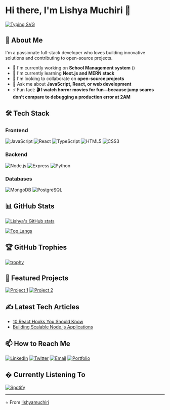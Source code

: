 # Hi there, I'm Lishya Muchiri 👋

[![Typing SVG](https://readme-typing-svg.herokuapp.com?font=Fira+Code&pause=1000&color=FF7F50&width=435&lines=Full+Stack+Developer;Open+Source+Enthusiast;Tech+Writer)](https://media1.giphy.com/media/v1.Y2lkPTc5MGI3NjExZWRjbGQ2M3BwZWRzNmo5ZmUxdThuNXY3azIzZTFhNHh2djFlcXZ1OCZlcD12MV9pbnRlcm5hbF9naWZfYnlfaWQmY3Q9Zw/SA3x5u69Z3SWzghNrU/giphy.gif)

## 🚀 About Me

I'm a passionate full-stack developer who loves building innovative solutions and contributing to open-source projects. 

- 🔭 I'm currently working on **School Management system** ()
- 🌱 I'm currently learning **Next.js and MERN stack**
- 👯 I'm looking to collaborate on **open-source projects**
- 💬 Ask me about **JavaScript, React, or web development**
- ⚡ Fun fact: **🎬 I watch horror movies for fun—because jump scares don’t compare to debugging a production error at 2AM**

## 🛠️ Tech Stack

### Frontend
![JavaScript](https://img.shields.io/badge/-JavaScript-F7DF1E?style=flat-square&logo=javascript&logoColor=black)
![React](https://img.shields.io/badge/-React-61DAFB?style=flat-square&logo=react&logoColor=black)
![TypeScript](https://img.shields.io/badge/-TypeScript-3178C6?style=flat-square&logo=typescript&logoColor=white)
![HTML5](https://img.shields.io/badge/-HTML5-E34F26?style=flat-square&logo=html5&logoColor=white)
![CSS3](https://img.shields.io/badge/-CSS3-1572B6?style=flat-square&logo=css3&logoColor=white)

### Backend
![Node.js](https://img.shields.io/badge/-Node.js-339933?style=flat-square&logo=node.js&logoColor=white)
![Express](https://img.shields.io/badge/-Express-000000?style=flat-square&logo=express&logoColor=white)
![Python](https://img.shields.io/badge/-Python-3776AB?style=flat-square&logo=python&logoColor=white)

### Databases
![MongoDB](https://img.shields.io/badge/-MongoDB-47A248?style=flat-square&logo=mongodb&logoColor=white)
![PostgreSQL](https://img.shields.io/badge/-PostgreSQL-4169E1?style=flat-square&logo=postgresql&logoColor=white)

## 📊 GitHub Stats

[![Lishya's GitHub stats](https://github-readme-stats.vercel.app/api?username=lishyamuchiri&show_icons=true&theme=radical&hide=issues)](https://github.com/lishyamuchiri)

[![Top Langs](https://github-readme-stats.vercel.app/api/top-langs/?username=lishyamuchiri&layout=compact&theme=radical&hide=html,css)](https://github.com/lishyamuchiri)

## 🏆 GitHub Trophies

[![trophy](https://github-profile-trophy.vercel.app/?username=lishyamuchiri&theme=onedark&row=1)](https://github.com/ryo-ma/github-profile-trophy)

## 🎯 Featured Projects

[![Project 1](https://github-readme-stats.vercel.app/api/pin/?username=lishyamuchiri&repo=myportfolio&theme=radical)](https://github.com/LishyaMuchiri/myportfolio)
[![Project 2](https://github-readme-stats.vercel.app/api/pin/?username=lishyamuchiri&repo=myportfolio&theme=radical)](https://github.com/lishyamuchiri/myportfolio)

## ✍️ Latest Tech Articles

<!-- Replace with your actual articles -->
- [10 React Hooks You Should Know](https://github.com/lishyamuchiri/myportfolio)
- [Building Scalable Node.js Applications](https://github.com/lishyamuchiri/myportfolio)

## 📫 How to Reach Me

[![LinkedIn](https://img.shields.io/badge/-LinkedIn-0077B5?style=for-the-badge&logo=linkedin&logoColor=white)](https://linkedin.com/in/lishyamuchiri)
[![Twitter](https://img.shields.io/badge/-Twitter-1DA1F2?style=for-the-badge&logo=twitter&logoColor=white)](https://twitter.com/lishyadev)
[![Email](https://img.shields.io/badge/-Email-D14836?style=for-the-badge&logo=gmail&logoColor=white)](mailto:lishya@example.com)
[![Portfolio](https://img.shields.io/badge/-Portfolio-FF7139?style=for-the-badge&logo=firefox&logoColor=white)](https://lishya.dev)

## � Currently Listening To

[![Spotify](https://spotify-github-profile.vercel.app/api/view?uid=yourspotifyid&cover_image=true&theme=novatorem)](https://open.spotify.com/user/yourspotifyid)

---

⭐️ From [lishyamuchiri](https://github.com/lishyamuchiri)
